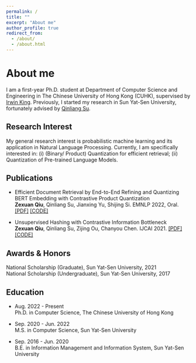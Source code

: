 ```yaml
---
permalink: /
title: ""
excerpt: "About me"
author_profile: true
redirect_from: 
  - /about/
  - /about.html
---
```


About me
======
I am a first-year Ph.D. student  at Department of Computer Science and Engineering in The Chinese University of Hong Kong (CUHK), supervised by [Irwin King](https://www.cse.cuhk.edu.hk/irwin.king/home/). Previously, I started my research in Sun Yat-Sen University, fortunately advised by [Qinliang Su](https://scholar.google.com/citations?user=cuIweygAAAAJ&hl=en).



## Research Interest

My general research interest is probabilistic machine learning and its application in Natural Language Processing. Currently, I am specifically interested in: (i) (Binary/ Product) Quantization for efficient retrieval; (ii) Quantization of Pre-trained Language Models.



## Publications

- Efficient Document Retrieval by End-to-End Refining and Quantizing BERT Embedding with Contrastive Product Quantization <br><b>Zexuan Qiu</b>, Qinliang Su, Jianxing Yu, Shijing Si. EMNLP 2022, Oral. [[PDF]](https://arxiv.org/abs/2210.17170) [[CODE]](https://github.com/zexuanqiu/MICPQ)

- Unsupervised Hashing with Contrastive Information Bottleneck <br>**Zexuan Qiu**, Qinliang Su, Zijing Ou, Chanyou Chen. IJCAI 2021. [[PDF]](https://arxiv.org/abs/2105.06138) [[CODE]](https://github.com/zexuanqiu/CIBHash)



## Awards & Honors

National Scholarship (Graduate), Sun Yat-Sen University, 2021 <br>National Scholarship (Undergraduate), Sun Yat-Sen University, 2017



## Education

- Aug. 2022 - Present <br>Ph.D. in Computer Science, The Chinese University of Hong Kong

- Sep. 2020 - Jun. 2022 <br>
  M.S. in Computer Science, Sun Yat-Sen University

- Sep. 2016 - Jun. 2020 <br>
  B.E. in Information Management and Information System, Sun Yat-Sen University

  
